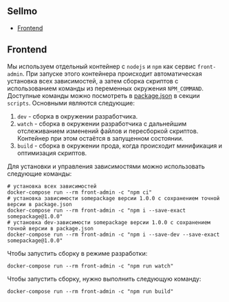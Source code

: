 ## Sellmo

* [Frontend](#frontend)

## Frontend

Мы используем отдельный контейнер с `nodejs` и `npm` как сервис `front-admin`.
При запуске этого контейнера происходит автоматическая установка всех зависимостей,
а затем сборка скриптов с использованием команды из переменных окружения `NPM_COMMAND`.
Доступные команды можно посмотреть в [package.json](./src/package.json) в секции `scripts`. Основными являются следующие:

1. `dev` - сборка в окружении разработчика.
1. `watch` - сборка в окружении разработчика с дальнейшим отслеживанием изменений файлов и пересборкой скриптов.
   Контейнер при этом остаётся в запущенном состоянии.
1. `build` - сборка в окружении прода, когда происходит минификация и оптимизация скриптов.

Для установки и управления зависимостями можно использовать следующие команды:

```shell
# установка всех зависимостей
docker-compose run --rm front-admin -c "npm ci"
# установка зависимости somepackage версии 1.0.0 с сохранением точной версии в package.json 
docker-compose run --rm front-admin -c "npm i --save-exact somepackage@1.0.0"
# установка dev-зависимости somepackage версии 1.0.0 с сохранением точной версии в package.json
docker-compose run --rm front-admin -c "npm i --save-dev --save-exact somepackage@1.0.0"
```

Чтобы запустить сборку в режиме разработки:

```shell
docker-compose run --rm front-admin -c "npm run watch"
```

Чтобы запустить сборку, нужно выполнить следующую команду:

```shell
docker-compose run --rm front-admin -c "npm run build"
```
